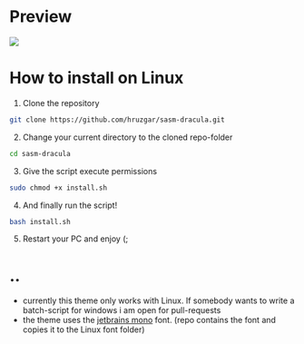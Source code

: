 # Preview


![](https://github.com/hruzgar/sasm-dracula/blob/main/preview.png)

# How to install on Linux
1. Clone the repository
```bash
git clone https://github.com/hruzgar/sasm-dracula.git
```
2. Change your current directory to the cloned repo-folder
```bash
cd sasm-dracula
```
3. Give the script execute permissions
```bash
sudo chmod +x install.sh
```
4. And finally run the script!
```bash
bash install.sh
```

5. Restart your PC and enjoy (;
# ..
- currently this theme only works with Linux. If somebody wants to write a batch-script for windows i am open for pull-requests
- the theme uses the [jetbrains mono](https://www.jetbrains.com/de-de/lp/mono/) font. (repo contains the font and copies it to the Linux font folder)
